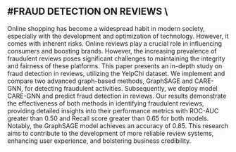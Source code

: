 ## #FRAUD DETECTION ON REVIEWS \
Online shopping has become a widespread habit in modern society, especially with the development and optimization of technology. However, it comes with inherent risks. Online reviews play a crucial role in influencing consumers and boosting brands. However, the increasing prevalence of fraudulent reviews poses significant challenges to maintaining the integrity and fairness of these platforms. This paper presents an in-depth study on fraud detection in reviews, utilizing the YelpChi dataset. We implement and compare two advanced graph-based methods, GraphSAGE and CARE-GNN, for detecting fraudulent activities. Subsequently, we deploy model CARE-GNN and predict fraud detection in reviews. Our results demonstrate the effectiveness of both methods in identifying fraudulent reviews, providing detailed insights into their performance metrics with ROC-AUC greater than 0.50 and Recall score greater than 0.65 for both models. Notably, the GraphSAGE model achieves an accuracy of 0.85. This research aims to contribute to the development of more reliable review systems, enhancing user experience, and bolstering business credibility.
